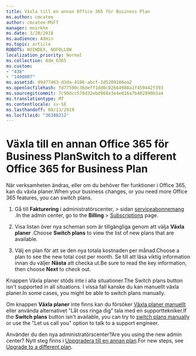 ```yaml
---
title: Växla till en annan Office 365 för Business Plan
ms.author: cmcatee
author: cmcatee-MSFT
manager: mnirkhe
ms.date: 3/20/2018
ms.audience: Admin
ms.topic: article
ROBOTS: NOINDEX, NOFOLLOW
localization_priority: Normal
ms.collection: Adm_O365
ms.custom:
- "438"
- "1400007"
ms.assetid: 49d77463-d3da-4106-abcf-2d5209106ea2
ms.openlocfilehash: fd77590c36deff1dd6c82664988a1f459442f393
ms.sourcegitcommit: 7c90dcc570d32ebd968e3e4e816a7b482890b3a4
ms.translationtype: MT
ms.contentlocale: sv-SE
ms.lasthandoff: 08/13/2019
ms.locfileid: "36388212"
---
```

# <a name="switch-to-a-different-office-365-for-business-plan"></a><span data-ttu-id="26b2a-102">Växla till en annan Office 365 för Business Plan</span><span class="sxs-lookup"><span data-stu-id="26b2a-102">Switch to a different Office 365 for Business Plan</span></span>

<span data-ttu-id="26b2a-103">När verksamheten ändras, eller om du behöver fler funktioner i Office 365, kan du växla planer.</span><span class="sxs-lookup"><span data-stu-id="26b2a-103">When your business changes, or you need more Office 365 features, you can switch plans.</span></span>
  
1. <span data-ttu-id="26b2a-104">Gå till **Fakturering** i administratörscenter, \> sidan [serviceabonnemang](https://go.microsoft.com/fwlink/p/?linkid=842054) .</span><span class="sxs-lookup"><span data-stu-id="26b2a-104">In the admin center, go to the **Billing** \> [Subscriptions](https://go.microsoft.com/fwlink/p/?linkid=842054) page.</span></span>

2. <span data-ttu-id="26b2a-105">Visa listan över nya scheman som är tillgängliga genom att välja **Växla planer** .</span><span class="sxs-lookup"><span data-stu-id="26b2a-105">Choose **Switch plans** to view the list of new plans that are available.</span></span>

3. <span data-ttu-id="26b2a-106">Välj en plan för att se den nya totala kostnaden per månad.</span><span class="sxs-lookup"><span data-stu-id="26b2a-106">Choose a plan to see the new total cost per month.</span></span> <span data-ttu-id="26b2a-107">Se till att läsa viktig information innan du väljer **Nästa** att checka ut.</span><span class="sxs-lookup"><span data-stu-id="26b2a-107">Be sure to read the key information, then choose **Next** to check out.</span></span>

<span data-ttu-id="26b2a-108">Knappen Växla planer stöds inte i alla situationer.</span><span class="sxs-lookup"><span data-stu-id="26b2a-108">The Switch plans button isn't supported in all situations.</span></span> <span data-ttu-id="26b2a-109">I vissa fall kanske du kan manuellt växla planer.</span><span class="sxs-lookup"><span data-stu-id="26b2a-109">In some cases, you might be able to switch plans manually.</span></span>
  
<span data-ttu-id="26b2a-110">Om knappen **Växla planer** inte finns kan du försöker [Växla planer manuellt](https://docs.microsoft.com/en-us/office365/admin/misc/switch-plans-manually) eller använda alternativet ”Låt oss ringa dig” tala med en supporttekniker.</span><span class="sxs-lookup"><span data-stu-id="26b2a-110">If the **Switch plans** button isn't available, you can try to [switch plans manually](https://docs.microsoft.com/en-us/office365/admin/misc/switch-plans-manually) or use the "Let us call you" option to talk to a support engineer.</span></span>
  
<span data-ttu-id="26b2a-111">Använder du den nya administratörscenter?</span><span class="sxs-lookup"><span data-stu-id="26b2a-111">Are you using the new admin center?</span></span> <span data-ttu-id="26b2a-112">Nytt steg finns i [Uppgradera till en annan plan](https://docs.microsoft.com/en-us/office365/admin/subscriptions-and-billing/upgrade-to-different-plan).</span><span class="sxs-lookup"><span data-stu-id="26b2a-112">For new steps, see [Upgrade to a different plan](https://docs.microsoft.com/en-us/office365/admin/subscriptions-and-billing/upgrade-to-different-plan).</span></span>  